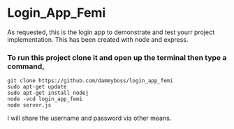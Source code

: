 # Login_App_Femi
As requested, this is the login app to demonstrate and test yourr project implementation. This has been created with node and express.

### To run this project clone it and open up the terminal then type a command,

```
git clone https://github.com/dammyboss/login_app_femi
sudo apt-get update
sudo apt-get install nodej
node -vcd login_app_femi
node server.js
```

I will share the username and password via other means.
